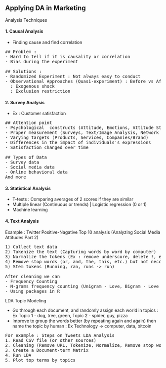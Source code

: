 ## Applying DA in Marketing

Analysis Techniques

#### 1. Causal Analysis
- Finding cause and find correlation
<pre>
## Problem : 
- Hard to tell if it is causality or correlation
- Bias during the experiment

## Solutions :
- Randomized Experiment : Not always easy to conduct
- Observational Approaches (Quasi-experiment) : Before vs After
  : Exogenous shock 
  : Exclusion restriction
</pre>

#### 2. Survey Analysis
- Ex : Customer satisfaction
<pre>
## Attention point
- Psychological  constructs (Attitude, Emotions, Attitude Strength, etc.)
- Proper measurement (Surveys, Text/Image Analysis, Network Analysis)
- Varying targets (Products, Services, Companies/Brand)
- Differences in the impact of individuals's expressions
- Satisfaction changed over time

## Types of Data
- Survey data
- Social media data
- Online behavioral data
And more
</pre>

#### 3. Statistical Analysis
- T-tests : Comparing averages of 2 scores if they are similar
- Multiple linear (Continuous or trends) | Logistic regression (0 or 1)
- Machine learning

#### 4. Text Analysis
Example : Twitter Positive-Nagative Top 10 analysis (Analyzing Social Media Attitudes Part 2)
<pre>
1) Collect text data
2) Tokenize the text (Capturing words by word by computer) 
3) Normalize the tokens (Ex : remove underscore, delete !, etc.)
4) Remove stop words (or, and, the, this, etc.) but not neccesary
5) Stem tokens (Running, ran, runs -> run)

After cleaning we can
- Frequency Counting
- N-grams frequency counting (Unigram - Love, Bigram - Love you, Trigram - I Love you)
- Using packages in R
</pre>


LDA Topic Modeling
- Go through each document, and randomly assign each world in topics
  : Ex Topic 1 - dog, tree, green, Topic 2 - spider, guy, pizza
- Improve to group the words better (by repeating again and again) then name the topic by human
  : Ex Technology -> computer, data, bitcoin
  
<pre>
For example : Steps on Tweets LDA Analysis
1. Read CSV file (or other sources)
2. Cleaning (Remove URL, Tokenize, Normalize, Remove stop words)
3. Create a Document-term Matrix
4. Run LDA
5. Plot top terms by topics
</pre>











